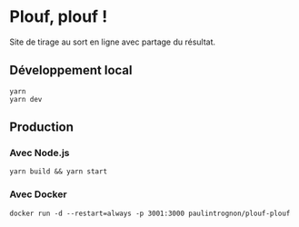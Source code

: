 # Plouf, plouf !

Site de tirage au sort en ligne avec partage du résultat.

## Développement local

  ```shell
 yarn
 yarn dev
  ```

## Production

### Avec Node.js

```
yarn build && yarn start
```

### Avec Docker

```
docker run -d --restart=always -p 3001:3000 paulintrognon/plouf-plouf
```
